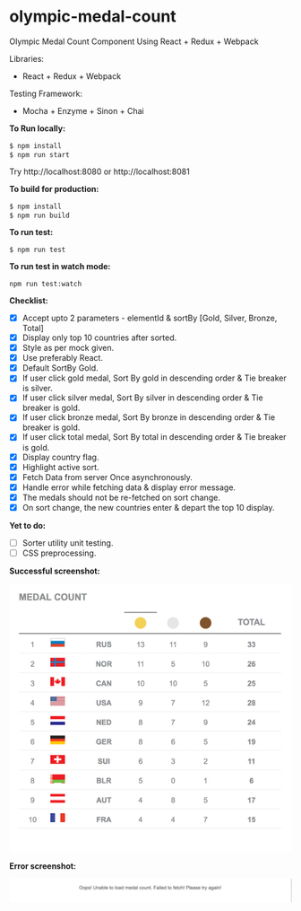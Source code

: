 # olympic-medal-count

Olympic Medal Count Component Using React + Redux + Webpack

Libraries:
- React + Redux + Webpack

Testing Framework:
- Mocha + Enzyme + Sinon + Chai

**To Run locally:**
```
$ npm install
$ npm run start
```
Try http://localhost:8080 or http://localhost:8081

**To build for production:**
```
$ npm install
$ npm run build
```

**To run test:**
```
$ npm run test
```

**To run test in watch mode:**
```
npm run test:watch
```

**Checklist:**
- [x] Accept upto 2 parameters - elementId & sortBy [Gold, Silver, Bronze, Total]
- [x] Display only top 10 countries after sorted.
- [x] Style as per mock given.
- [x] Use preferably React.
- [x] Default SortBy Gold.
- [x] If user click gold medal, Sort By gold  in descending order & Tie breaker is silver.
- [x] If user click silver medal, Sort By silver in descending order & Tie breaker is gold.
- [x] If user click bronze medal, Sort By bronze in descending order & Tie breaker is gold.
- [x] If user click total medal, Sort By total in descending order & Tie breaker is gold.
- [x] Display country flag.
- [x] Highlight active sort.
- [x] Fetch Data from server Once asynchronously.
- [x] Handle error while fetching data & display error message.
- [x] The medals should not be re-fetched on sort change.
- [x] On sort change, the new countries enter & depart the top 10 display.

**Yet to do:**
- [ ] Sorter utility unit testing.
- [ ] CSS preprocessing.

**Successful screenshot:**

![Alt text](/medal-count.png?raw=true "Medal Count")

**Error screenshot:**

![Alt text](/error.png?raw=true "Error Message")
